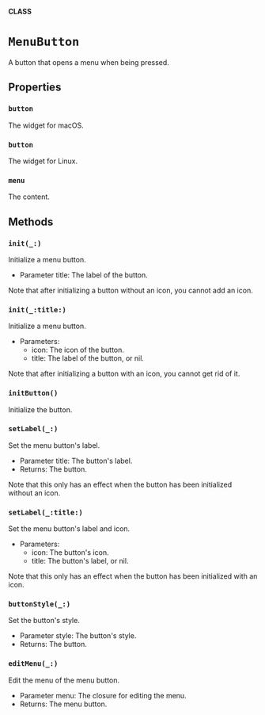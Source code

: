 **CLASS**

# `MenuButton`

A button that opens a menu when being pressed.

## Properties
### `button`

The widget for macOS.

### `button`

The widget for Linux.

### `menu`

The content.

## Methods
### `init(_:)`

Initialize a menu button.
- Parameter title: The label of the button.

Note that after initializing a button without an icon, you cannot add an icon.

### `init(_:title:)`

Initialize a menu button.
- Parameters:
    - icon: The icon of the button.
    - title: The label of the button, or nil.

Note that after initializing a button with an icon, you cannot get rid of it.

### `initButton()`

Initialize the button.

### `setLabel(_:)`

Set the menu button's label.
- Parameter title: The button's label.
- Returns: The button.

Note that this only has an effect when the button has been initialized without an icon.

### `setLabel(_:title:)`

Set the menu button's label and icon.
- Parameters:
    - icon: The button's icon.
    - title: The button's label, or nil.

Note that this only has an effect when the button has been initialized with an icon.

### `buttonStyle(_:)`

Set the button's style.
- Parameter style: The button's style.
- Returns: The button.

### `editMenu(_:)`

Edit the menu of the menu button.
- Parameter menu: The closure for editing the menu.
- Returns: The menu button.
